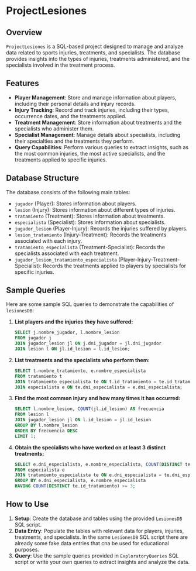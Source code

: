 # ProjectLesiones

## Overview
`ProjectLesiones` is a SQL-based project designed to manage and analyze data related to sports injuries, treatments, and specialists. The database provides insights into the types of injuries, treatments administered, and the specialists involved in the treatment process.

## Features
- **Player Management**: Store and manage information about players, including their personal details and injury records.
- **Injury Tracking**: Record and track injuries, including their types, occurrence dates, and the treatments applied.
- **Treatment Management**: Store information about treatments and the specialists who administer them.
- **Specialist Management**: Manage details about specialists, including their specialties and the treatments they perform.
- **Query Capabilities**: Perform various queries to extract insights, such as the most common injuries, the most active specialists, and the treatments applied to specific injuries.

## Database Structure
The database consists of the following main tables:
- `jugador` (Player): Stores information about players.
- `lesion` (Injury): Stores information about different types of injuries.
- `tratamiento` (Treatment): Stores information about treatments.
- `especialista` (Specialist): Stores information about specialists.
- `jugador_lesion` (Player-Injury): Records the injuries suffered by players.
- `lesion_tratamiento` (Injury-Treatment): Records the treatments associated with each injury.
- `tratamiento_especialista` (Treatment-Specialist): Records the specialists associated with each treatment.
- `jugador_lesion_tratamiento_especialista` (Player-Injury-Treatment-Specialist): Records the treatments applied to players by specialists for specific injuries.

## Sample Queries
Here are some sample SQL queries to demonstrate the capabilities of `lesionesDB`:

1. **List players and the injuries they have suffered:**
   ```sql
   SELECT j.nombre_jugador, l.nombre_lesion
   FROM jugador j
   JOIN jugador_lesion jl ON j.dni_jugador = jl.dni_jugador
   JOIN lesion l ON jl.id_lesion = l.id_lesion;
   ```

2. **List treatments and the specialists who perform them:**
   ```sql
   SELECT t.nombre_tratamiento, e.nombre_especialista
   FROM tratamiento t
   JOIN tratamiento_especialista te ON t.id_tratamiento = te.id_tratamiento
   JOIN especialista e ON te.dni_especialista = e.dni_especialista;
   ```

3. **Find the most common injury and how many times it has occurred:**
   ```sql
   SELECT l.nombre_lesion, COUNT(jl.id_lesion) AS frecuencia
   FROM lesion l
   JOIN jugador_lesion jl ON l.id_lesion = jl.id_lesion
   GROUP BY l.nombre_lesion
   ORDER BY frecuencia DESC
   LIMIT 1;
   ```

4. **Obtain the specialists who have worked on at least 3 distinct treatments:**
   ```sql
   SELECT e.dni_especialista, e.nombre_especialista, COUNT(DISTINCT te.id_tratamiento) AS tratamientos_distintos
   FROM especialista e
   JOIN tratamiento_especialista te ON e.dni_especialista = te.dni_especialista
   GROUP BY e.dni_especialista, e.nombre_especialista
   HAVING COUNT(DISTINCT te.id_tratamiento) >= 3;
   ```

## How to Use
1. **Setup**: Create the database and tables using the provided `LesionesDB` SQL script.
2. **Data Entry**: Populate the tables with relevant data for players, injuries, treatments, and specialists. In the same `LesionesDB` SQL script there are already some fake data entries that cna be used for educational purposes.
3. **Query**: Use the sample queries provided in `ExploratoryQueries` SQL script or write your own queries to extract insights and analyze the data.

